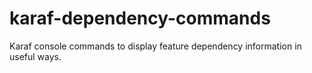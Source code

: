 # karaf-dependency-commands
Karaf console commands to display feature dependency information in useful ways.
